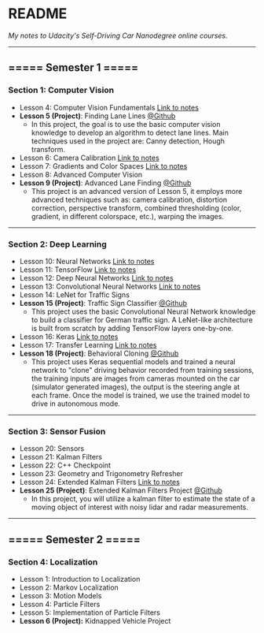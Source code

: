 # README
*My notes to Udacity's Self-Driving Car Nanodegree online courses.*

---

## ===== Semester 1 =====

### Section 1: Computer Vision

- Lesson 4: Computer Vision Fundamentals [Link to notes](https://github.com/linyilu0323/SDCND_Notes/blob/master/L4_ComputerVisionFundamentals.md)
- **Lesson 5 (Project)**: Finding Lane Lines [@Github](https://github.com/linyilu0323/CarND_P1_LaneLines)
  - In this project, the goal is to use the basic computer vision knowledge to develop an algorithm to detect lane lines. Main techniques used in the project are: Canny detection, Hough transform.
- Lesson 6: Camera Calibration [Link to notes](https://github.com/linyilu0323/SDCND_Notes/blob/master/L6_CameraCalibration.md)
- Lesson 7: Gradients and Color Spaces [Link to notes](https://github.com/linyilu0323/SDCND_Notes/blob/master/L7_GradientsAndColorSpaces.md)
- Lesson 8: Advanced Computer Vision
- **Lesson 9 (Project)**: Advanced Lane Finding [@Github](https://github.com/linyilu0323/CarND_P2_AdvancedLaneLines)
  - This project is an advanced version of Lesson 5, it employs more advanced techniques such as: camera calibration, distortion correction, perspective transform, combined thresholding (color, gradient, in different colorspace, etc.), warping the images.

---

### Section 2: Deep Learning

- Lesson 10: Neural Networks [Link to notes](https://github.com/linyilu0323/SDCND_Notes/blob/master/L10_NeuralNetworks.md)
- Lesson 11: TensorFlow [Link to notes](https://github.com/linyilu0323/SDCND_Notes/blob/master/L11_TensorFlow.md)
- Lesson 12: Deep Neural Networks [Link to notes](https://github.com/linyilu0323/SDCND_Notes/blob/master/L12_DeepNeuralNetworks.md)
- Lesson 13: Convolutional Neural Networks [Link to notes](https://github.com/linyilu0323/SDCND_Notes/blob/master/L13_ConvolutionalNeuralNetworks.md)
- Lesson 14: LeNet for Traffic Signs
- **Lesson 15 (Project)**: Traffic Sign Classifier [@Github](https://github.com/linyilu0323/CarND_P3_TrafficSignClass)
  - This project uses the basic Convolutional Neural Network knowledge to build a classifier for German traffic sign. A LeNet-like architecture is built from scratch by adding TensorFlow layers one-by-one.
- Lesson 16: Keras [Link to notes](https://github.com/linyilu0323/SDCND_Notes/blob/master/L16_Keras.md)
- Lesson 17: Transfer Learning [Link to notes](https://github.com/linyilu0323/SDCND_Notes/blob/master/L17_TransferLearning.md)
- **Lesson 18 (Project)**: Behavioral Cloning [@Github](https://github.com/linyilu0323/CarND_P4_BehaviorCloning)
  - This project uses Keras sequential models and trained a neural network to "clone" driving behavior recorded from training sessions, the training inputs are images from cameras mounted on the car (simulator generated images), the output is the steering angle at each frame. Once the model is trained, we use the trained model to drive in autonomous mode.

---

### Section 3: Sensor Fusion

- Lesson 20: Sensors
- Lesson 21: Kalman Filters
- Lesson 22: C++ Checkpoint
- Lesson 23: Geometry and Trigonometry Refresher
- Lesson 24: Extended Kalman Filters [Link to notes](https://github.com/linyilu0323/SDCND_Notes/blob/master/L24_KalmanFilter.md)
- **Lesson 25 (Project)**: Extended Kalman Filters Project [@Github](https://github.com/linyilu0323/CarND_P5_ExtendedKalmanFilter)
  - In this project, you will utilize a kalman filter to estimate the state of a moving object of interest with noisy lidar and radar measurements. 

---

## ===== Semester 2 =====

### Section 4: Localization

- Lesson 1: Introduction to Localization
- Lesson 2: Markov Localization
- Lesson 3: Motion Models
- Lesson 4: Particle Filters
- Lesson 5: Implementation of Particle Filters
- **Lesson 6 (Project):** Kidnapped Vehicle Project





